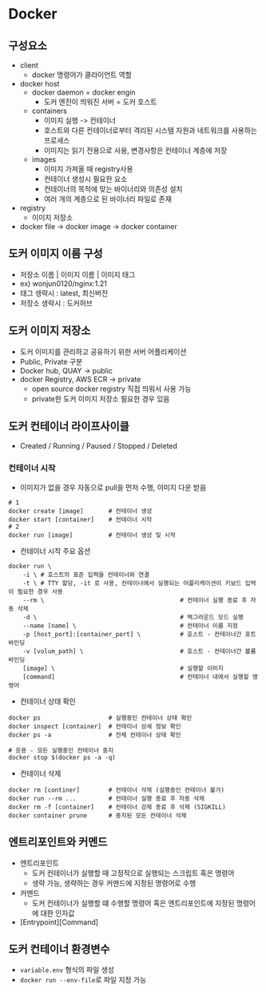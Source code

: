 # Docker

## 구성요소
- client
    - docker 명령어가 클라이언트 역할
- docker host
    - docker daemon = docker engin
        - 도커 엔진이 띄워진 서버 = 도커 호스트  
    - containers
        - 이미지 실행 -> 컨테이너
        - 호스트와 다른 컨테이너로부터 격리된 시스템 자원과 네트워크를 사용하는 프로세스
        - 이미지는 읽기 전용으로 사용, 변경사항은 컨테이너 계층에 저장
    - images
        - 이미지 가져올 때 registry사용
        - 컨테이너 생성시 필요한 요소
        - 컨테이너의 목적에 맞는 바이너리와 의존성 설치
        - 여러 개의 계층으로 된 바이너리 파일로 존재
- registry
    - 이미지 저장소
- docker file -> docker image -> docker container

## 도커 이미지 이름 구성
- 저장소 이름 | 이미지 이름 | 이미지 태그
- ex) wonjun0120/nginx:1.21
- 태그 생략시 : latest, 최신버전
- 저장소 생략시 : 도커허브

## 도커 이미지 저장소
- 도커 이미지를 관리하고 공유하기 위한 서버 어플리케이션
- Public, Private 구분
- Docker hub, QUAY -> public
- docker Registry, AWS ECR -> private
    - open source docker registry 직접 띄워서 사용 가능
    - private한 도커 이미지 저장소 필요한 경우 있음

## 도커 컨테이너 라이프사이클
- Created / Running / Paused / Stopped / Deleted

### 컨테이너 시작
- 이미지가 없을 경우 자동으로 pull을 먼저 수행, 이미지 다운 받음
```shell
# 1
docker create [image]       # 컨테이너 생성
docker start [container]    # 컨테이너 시작
# 2
docker run [image]          # 컨테이너 생성 및 시작
```
- 컨테이너 시작 주요 옵션
```shell
docker run \
    -i \ # 호스트의 표준 입력을 컨테이너와 연결
    -t \ # TTY 할당, -it 로 사용, 컨테이너에서 실행되는 어플리케이션이 키보드 입력이 필요한 경우 사용 
    --rm \                                      # 컨테이너 실행 종료 후 자동 삭제
    -d \                                        # 백그라운드 모드 실행
    --name [name] \                             # 컨테이너 이름 지정
    -p [host_port]:[container_port] \           # 호스트 - 컨테이너간 포트 바인딩
    -v [volum_path] \                           # 호스트 - 컨테이너간 볼륨 바인딩
    [image] \                                   # 실행할 이미지
    [command]                                   # 컨테이너 내에서 실행할 명령어
```

- 컨테이너 상태 확인
```shell
docker ps                   # 실행중인 컨테이너 상태 확인
docker inspect [container]  # 컨테이너 상세 정보 확인
docker ps -a                # 전체 컨테이너 상태 확인

# 응용 - 모든 실행중인 컨테이너 중지
docker stop $(docker ps -a -q)
```

- 컨테이너 삭제
```shell
docker rm [continer]        # 컨테이너 삭제 (실행중인 컨테이너 불가)
docker run --rm ...         # 컨테이너 실행 종료 후 자동 삭제
docker rm -f [container]    # 컨테이너 강제 종료 후 삭제 (SIGKILL)
docker container prune      # 중지된 모든 컨테이너 삭제
```

## 엔트리포인트와 커멘드
- 엔트리포인트
    - 도커 컨테이너가 실행할 때 고정적으로 실행되는 스크립트 혹은 명령어
    - 생략 가능, 생략하는 경우 커멘드에 지정된 명령어로 수행
- 커멘드
    - 도커 컨테이너가 실행할 떄 수행할 명령어 혹은 엔트리포인트에 지정된 명령어에 대한 인자값
- \[Entrypoint\]\[Command\]

## 도커 컨테이너 환경변수
- `variable.env` 형식의 파일 생성
- `docker run --env-file`로 파일 지정 가능